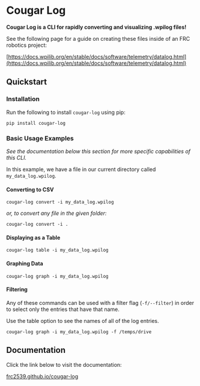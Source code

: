 # Cougar Log

**Cougar Log is a CLI for rapidly converting and visualizing .wpilog files!**

See the following page for a guide on creating these files inside of an FRC robotics project:

[https://docs.wpilib.org/en/stable/docs/software/telemetry/datalog.html](https://docs.wpilib.org/en/stable/docs/software/telemetry/datalog.html)

## Quickstart

### Installation

Run the following to install `cougar-log` using pip:

```
pip install cougar-log
```

### Basic Usage Examples

_See the documentation below this section for more specific capabilities of this CLI._

In this example, we have a file in our current directory called `my_data_log.wpilog`.

#### Converting to CSV

```
cougar-log convert -i my_data_log.wpilog
```

_or, to convert any file in the given folder:_

```
cougar-log convert -i .
```

#### Displaying as a Table

```
cougar-log table -i my_data_log.wpilog
```

#### Graphing Data

```
cougar-log graph -i my_data_log.wpilog
```

#### Filtering

Any of these commands can be used with a filter flag (`-f/--filter`) in order to select only the entries that have that name.

Use the table option to see the names of all of the log entries.

```
cougar-log graph -i my_data_log.wpilog -f /temps/drive
```

## Documentation

Click the link below to visit the documentation:

[frc2539.github.io/cougar-log](https://frc2539.github.io/cougar-log)